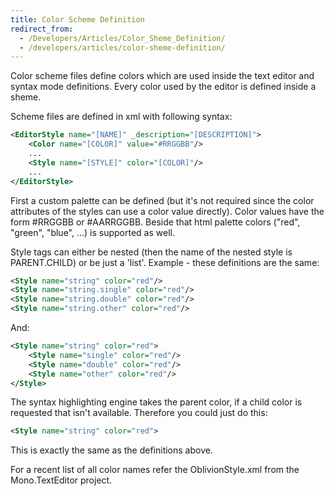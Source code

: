 ```yaml
---
title: Color Scheme Definition
redirect_from:
  - /Developers/Articles/Color_Sheme_Definition/
  - /developers/articles/color-sheme-definition/
---
```


Color scheme files define colors which are used inside the text editor and syntax mode definitions. Every color used by the editor is defined inside a sheme.

Scheme files are defined in xml with following syntax:

``` xml
<EditorStyle name="[NAME]" _description="[DESCRIPTION]">
    <Color name="[COLOR]" value="#RRGGBB"/>
    ...
    <Style name="[STYLE]" color="[COLOR]"/>
    ...
</EditorStyle>
```

First a custom palette can be defined (but it's not required since the color attributes of the styles can use a color value directly). Color values have the form \#RRGGBB or \#AARRGGBB. Beside that html palette colors ("red", "green", "blue", ...) is supported as well.

Style tags can either be nested (then the name of the nested style is PARENT.CHILD) or be just a 'list'. Example - these definitions are the same: 

``` xml
<Style name="string" color="red"/>
<Style name="string.single" color="red"/>
<Style name="string.double" color="red"/>
<Style name="string.other" color="red"/>
```

And:

``` xml
<Style name="string" color="red">
    <Style name="single" color="red"/>
    <Style name="double" color="red"/>
    <Style name="other" color="red"/>
</Style>
```

The syntax highlighting engine takes the parent color, if a child color is requested that isn't available. Therefore you could just do this:

``` xml
<Style name="string" color="red">
```

This is exactly the same as the definitions above.

For a recent list of all color names refer the OblivionStyle.xml from the Mono.TextEditor project.
